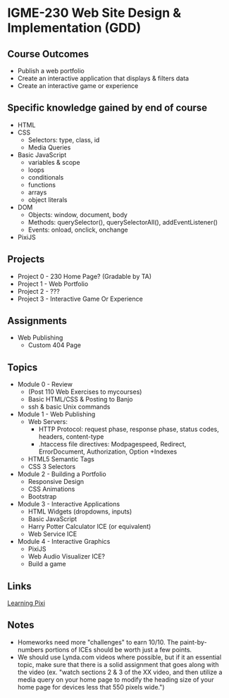 # IGME-230 Web Site Design & Implementation (GDD)

## Course Outcomes
* Publish a web portfolio
* Create an interactive application that displays & filters data
* Create an interactive game or experience

## Specific knowledge gained by end of course
* HTML
* CSS
  * Selectors: type, class, id
  * Media Queries
* Basic JavaScript
  * variables & scope
  * loops
  * conditionals
  * functions
  * arrays
  * object literals
* DOM
  * Objects: window, document, body
  * Methods: querySelector(), querySelectorAll(), addEventListener()
  * Events: onload, onclick, onchange
* PixiJS

## Projects
* Project 0 - 230 Home Page? (Gradable by TA)
* Project 1 - Web Portfolio
* Project 2 - ???
* Project 3 - Interactive Game Or Experience

## Assignments
* Web Publishing
  * Custom 404 Page

## Topics
* Module 0 - Review
  * (Post 110 Web Exercises to mycourses)
  * Basic HTML/CSS & Posting to Banjo
  * ssh & basic Unix commands
* Module 1 - Web Publishing
  * Web Servers:
    * HTTP Protocol: request phase, response phase, status codes, headers, content-type
    * .htaccess file directives: Modpagespeed, Redirect, ErrorDocument, Authorization, Option +Indexes
  * HTML5 Semantic Tags
  * CSS 3 Selectors
* Module 2 - Building a Portfolio
  * Responsive Design
  * CSS Animations
  * Bootstrap
* Module 3 - Interactive Applications
  * HTML Widgets (dropdowns, inputs)
  * Basic JavaScript
  * Harry Potter Calculator ICE (or equivalent)
  * Web Service ICE
* Module 4 - Interactive Graphics
  * PixiJS
  * Web Audio Visualizer ICE?
  * Build a game

## Links
[Learning Pixi](https://github.com/kittykatattack/learningPixi)

## Notes
* Homeworks need more "challenges" to earn 10/10. The paint-by-numbers portions of ICEs should be worth just a few points.
* We should use Lynda.com videos where possible, but if it an essential topic, make sure that there is a solid assignment that goes along with the video (ex. "watch sections 2 & 3 of the XX video, and then utilize a media query on your home page to modify the heading size of your home page for devices less that 550 pixels wide.")
